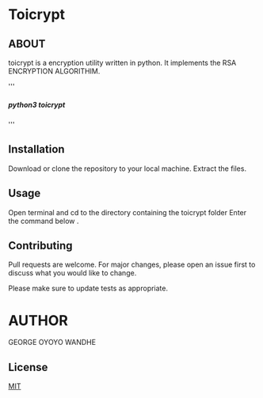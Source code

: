 # Toicrypt

## ABOUT 
toicrypt is a encryption utility written in python.
It implements the RSA ENCRYPTION ALGORITHIM.

'''
##### python3 toicrypt

'''

## Installation
Download or clone the repository to your local machine.
Extract the files.

## Usage
Open terminal and cd to the directory containing the toicrypt folder
Enter the command below .

## Contributing
Pull requests are welcome. For major changes, please open an issue first to discuss what you would like to change.

Please make sure to update tests as appropriate.

# AUTHOR
GEORGE OYOYO WANDHE


## License
[MIT](https://choosealicense.com/licenses/mit/)

